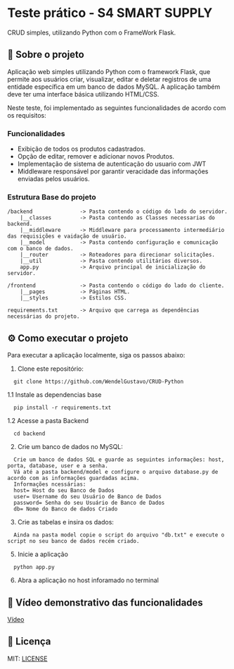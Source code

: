 # Teste prático -  S4 SMART SUPPLY

CRUD simples, utilizando Python com o FrameWork Flask.

## 📖 Sobre o projeto

Aplicação web simples utilizando Python com o framework Flask, que permite aos usuários criar, visualizar, editar e deletar registros de uma entidade específica em um banco de dados MySQL. A aplicação também deve ter uma interface básica utilizando HTML/CSS.

Neste teste, foi implementado as seguintes funcionalidades de acordo com os requisitos:

### Funcionalidades
- Exibição de todos os produtos cadastrados.
- Opção de editar, remover e adicionar novos Produtos.
- Implementação de sistema de autenticação do usuario com JWT
- Middleware responsável por garantir veracidade das informações enviadas pelos usuários.

### Estrutura Base do projeto

```
/backend               -> Pasta contendo o código do lado do servidor.
    |__classes         -> Pasta contendo as Classes necessarias do backend.
    |__middleware      -> Middleware para processamento intermediário das requisições e vaidação de usuário.
    |__model           -> Pasta contendo configuração e comunicação com o banco de dados.
    |__router          -> Roteadores para direcionar solicitações.
    |__util            -> Pasta contendo utilitários diversos.
    app.py             -> Arquivo principal de inicialização do servidor.

/frontend              -> Pasta contendo o código do lado do cliente.
    |__pages           -> Páginas HTML.
    |__styles          -> Estilos CSS.
    
requirements.txt       -> Arquivo que carrega as dependências necessárias do projeto.
```


## ⚙️ Como executar o projeto

Para executar a aplicação localmente, siga os passos abaixo:

1. Clone este repositório:

```
  git clone https://github.com/WendelGustavo/CRUD-Python
```

1.1  Instale as dependencias base
```
  pip install -r requirements.txt
```

1.2 Acesse a pasta Backend
```
  cd backend
```
2. Crie um banco de dados no MySQL:

```
  Crie um banco de dados SQL e guarde as seguintes informações: host, porta, database, user e a senha.
  Vá até a pasta backend/model e configure o arquivo database.py de acordo com as informações guardadas acima.
  Informações ncessárias: 
  host= Host do seu Banco de Dados
  user= Username do seu Usuário de Banco de Dados
  password= Senha do seu Usuário de Banco de Dados
  db= Nome do Banco de dados Criado
```

3. Crie as tabelas e insira os dados:
```
  Ainda na pasta model copie o script do arquivo "db.txt" e execute o script no seu banco de dados recém criado.
```

5. Inicie a aplicação
```
  python app.py
```
6. Abra a aplicação no host inforamado no terminal

## 🎥 Vídeo demonstrativo das funcionalidades 
  [Vídeo](https://drive.google.com/file/d/12ER1bniYG3GI6bxhik7fY8o1Pj1vF9Hg/view?usp=sharing)

## 📖 Licença

MIT: [LICENSE](https://github.com/WendelGustavo/CRUD-Python/blob/main/LICENSE)



